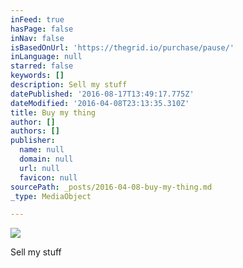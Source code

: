 ```yaml
---
inFeed: true
hasPage: false
inNav: false
isBasedOnUrl: 'https://thegrid.io/purchase/pause/'
inLanguage: null
starred: false
keywords: []
description: Sell my stuff
datePublished: '2016-08-17T13:49:17.775Z'
dateModified: '2016-04-08T23:13:35.310Z'
title: Buy my thing
author: []
authors: []
publisher:
  name: null
  domain: null
  url: null
  favicon: null
sourcePath: _posts/2016-04-08-buy-my-thing.md
_type: MediaObject

---
```

![](https://the-grid-user-content.s3-us-west-2.amazonaws.com/d2ac62c1-b637-4b1c-9dcf-cd8b7f94e1c3.jpg)

Sell my stuff